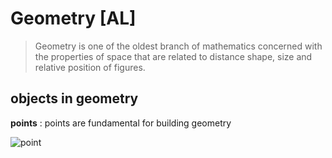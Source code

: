 # Geometry [AL]
> Geometry is one of the oldest branch of mathematics concerned 
> with the properties of space that are related to distance
> shape, size and relative position of figures.
## objects in geometry
**points** : points are fundamental for building geometry 

![point](http://www.vanseodesign.com/blog/wp-content/uploads/2010/07/dot-relationships.png)
